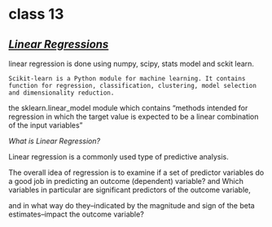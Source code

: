 # class 13
## <ins>*Linear Regressions*

linear regression is done using numpy, scipy, stats model and sckit learn.

    Scikit-learn is a Python module for machine learning. It contains function for regression, classification, clustering, model selection and dimensionality reduction.

the sklearn.linear_model module which contains “methods intended for regression in which the target value is expected to be a linear combination of the input variables”

*What is Linear Regression?*

Linear regression is a commonly used type of predictive analysis. 

The overall idea of regression is to examine if a set of predictor variables do a good job in predicting an outcome (dependent) variable? and Which variables in particular are significant predictors of the outcome variable, 

and in what way do they–indicated by the magnitude and sign of the beta estimates–impact the outcome variable?
